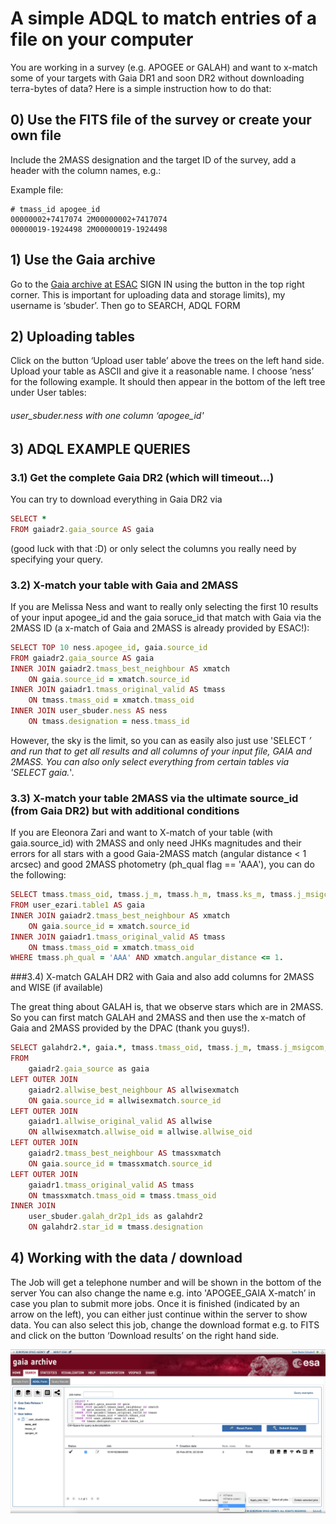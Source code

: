 # A simple ADQL to match entries of a file on your computer

You are working in a survey (e.g. APOGEE or GALAH) and want to x-match some of your targets with Gaia DR1 and soon DR2 without downloading terra-bytes of data? Here is a simple instruction how to do that:

## 0) Use the FITS file of the survey or create your own file

Include the 2MASS designation and the target ID of the survey, add a header with the column names, e.g.:

Example file:
```
# tmass_id apogee_id
00000002+7417074 2M00000002+7417074
00000019-1924498 2M00000019-1924498
```

## 1) Use the Gaia archive
Go to the [Gaia archive at ESAC](https://gea.esac.esa.int/archive/)
SIGN IN using the button in the top right corner.
This is important for uploading data and storage limits), my username is ‘sbuder’.
Then go to SEARCH, ADQL FORM

## 2) Uploading tables
Click on the button ‘Upload user table’ above the trees on the left hand side.
Upload your table as ASCII and give it a reasonable name. 
I choose ’ness’ for the following example. 
It should then appear in the bottom of the left tree under User tables:
###### user_sbuder.ness with one column ‘apogee_id'

## 3) ADQL EXAMPLE QUERIES

### 3.1) Get the complete Gaia DR2 (which will timeout...)

You can try to download everything in Gaia DR2 via
```ruby
SELECT *
FROM gaiadr2.gaia_source AS gaia
```
(good luck with that :D) or only select the columns you really need by specifying your query.

### 3.2) X-match your table with Gaia and 2MASS

If you are Melissa Ness and want to really only selecting the first 10 results of your input apogee_id and the gaia soruce_id that match with Gaia via the 2MASS ID (a x-match of Gaia and 2MASS is already provided by ESAC!):

```ruby
SELECT TOP 10 ness.apogee_id, gaia.source_id
FROM gaiadr2.gaia_source AS gaia
INNER JOIN gaiadr2.tmass_best_neighbour AS xmatch
	ON gaia.source_id = xmatch.source_id
INNER JOIN gaiadr1.tmass_original_valid AS tmass
	ON tmass.tmass_oid = xmatch.tmass_oid
INNER JOIN user_sbuder.ness AS ness
	ON tmass.designation = ness.tmass_id
```

However, the sky is the limit, so you can as easily also just use 'SELECT *’ 
and run that to get all results and all columns of your input file, GAIA and 2MASS. You can also only select everything from certain tables via 'SELECT gaia.*'.

### 3.3) X-match your table 2MASS via the ultimate source_id (from Gaia DR2) but with additional conditions

If you are Eleonora Zari and want to X-match of your table (with gaia.source_id) with 2MASS and only need JHKs magnitudes and their errors for all stars with a good Gaia-2MASS match (angular distance < 1 arcsec) and good 2MASS photometry (ph_qual flag == 'AAA'), you can do the following:

```ruby
SELECT tmass.tmass_oid, tmass.j_m, tmass.h_m, tmass.ks_m, tmass.j_msigcom, tmass.h_msigcom, tmass.ks_msigcom 
FROM user_ezari.table1 AS gaia
INNER JOIN gaiadr2.tmass_best_neighbour AS xmatch
	ON gaia.source_id = xmatch.source_id
INNER JOIN gaiadr1.tmass_original_valid AS tmass
	ON tmass.tmass_oid = xmatch.tmass_oid
WHERE tmass.ph_qual = 'AAA' AND xmatch.angular_distance <= 1.
```

###3.4) X-match GALAH DR2 with Gaia and also add columns for 2MASS and WISE (if available)

The great thing about GALAH is, that we observe stars which are in 2MASS. So you can first match GALAH and 2MASS and then use the x-match of Gaia and 2MASS provided by the DPAC (thank you guys!).

```ruby
SELECT galahdr2.*, gaia.*, tmass.tmass_oid, tmass.j_m, tmass.j_msigcom,  tmass.h_m, tmass.h_msigcom,  tmass.ks_m, tmass.ks_msigcom, tmass.ph_qual as ph_qual_tmass, tmassxmatch.angular_distance as angular_distance_tmass, allwise.w1mpro, allwise.w1mpro_error, allwise.w2mpro, allwise.w2mpro_error, allwise.w3mpro, allwise.w3mpro_error, allwise.w4mpro, allwise.w4mpro_error, allwise.cc_flags, allwise.ext_flag, allwise.var_flag, allwise.ph_qual as ph_qual_wise, allwisexmatch.angular_distance as angular_distance_wise
FROM 
    gaiadr2.gaia_source as gaia
LEFT OUTER JOIN
    gaiadr2.allwise_best_neighbour AS allwisexmatch
    ON gaia.source_id = allwisexmatch.source_id
LEFT OUTER JOIN
    gaiadr1.allwise_original_valid AS allwise
    ON allwisexmatch.allwise_oid = allwise.allwise_oid
LEFT OUTER JOIN
    gaiadr2.tmass_best_neighbour AS tmassxmatch
    ON gaia.source_id = tmassxmatch.source_id
LEFT OUTER JOIN
    gaiadr1.tmass_original_valid AS tmass
    ON tmassxmatch.tmass_oid = tmass.tmass_oid
INNER JOIN
	user_sbuder.galah_dr2p1_ids as galahdr2
	ON galahdr2.star_id = tmass.designation
```

## 4) Working with the data / download
The Job will get a telephone number and will be shown in the bottom of the server
You can also change the name e.g. into 'APOGEE_GAIA X-match’ in case you plan to submit more jobs. 
Once it is finished (indicated by an arrow on the left), you can either just continue within the server to show data.
You can also select this job, change the download format e.g. to FITS and click on the button ‘Download results’ on the right hand side.

![alt text](ADQL_screenshot.png "Screenshot of Gaia archive")
